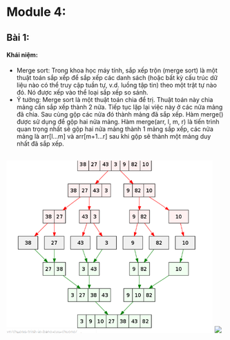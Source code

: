 # Module 4:
## Bài 1:
#### Khái niệm:
-    Merge sort: Trong khoa học máy tính, sắp xếp trộn (merge sort) là một thuật toán sắp xếp để sắp xếp các danh sách (hoặc bất kỳ cấu trúc dữ liệu nào có thể truy cập tuần tự, v.d. luồng tập tin) theo một trật tự nào đó. Nó được xếp vào thể loại sắp xếp so sánh.
-   Ý tưởng: Merge sort là một thuật toán chia để trị. Thuật toán này chia mảng cần sắp xếp thành 2 nửa. Tiếp tục lặp lại việc này ở các nửa mảng đã chia. Sau cùng gộp các nửa đó thành mảng đã sắp xếp. Hàm merge() được sử dụng để gộp hai nửa mảng. Hàm merge(arr, l, m, r) là tiến trình quan trọng nhất sẽ gộp hai nửa mảng thành 1 mảng sắp xếp, các nửa mảng là arr[l…m] và arr[m+1…r] sau khi gộp sẽ thành một mảng duy nhất đã sắp xếp.
<br>

<img src= "1.png" margin="0px auto" witdh="500px" height ="400px">

<img src="https://imgur.com/a/5EZv2Sd">



